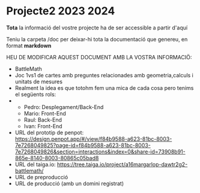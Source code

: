 # Projecte2 2023 2024

**Tota** la informació del vostre projecte ha de ser accessible a partir d'aquí

Teniu la carpeta /doc per deixar-hi tota la documentació que genereu, en format __markdown__

HEU DE MODIFICAR AQUEST DOCUMENT AMB LA VOSTRA INFORMACIÖ:
* BattleMath
* Joc 1vs1 de cartes amb preguntes relacionades amb geometria,calculs i unitats de mesures
* Realment la idea es que totohm fem una mica de cada cosa pero tenims el següents rols:
* - Pedro: Desplegament/Back-End
  - Mario: Front-End
  - Raul: Back-End
  - Ivan: Front-End 
* URL del prototip de penpot: https://design.penpot.app/#/view/f84b9588-a623-81bc-8003-7e7268049825?page-id=f84b9588-a623-81bc-8003-7e7268049826&section=interactions&index=0&share-id=73908b91-865e-8140-8003-80865c05bad8
* URL del taiga.io: https://tree.taiga.io/project/a16margarlop-dawtr2g2-battlemath/
* URL de preproducció 
* URL de producció (amb un domini registrat)


